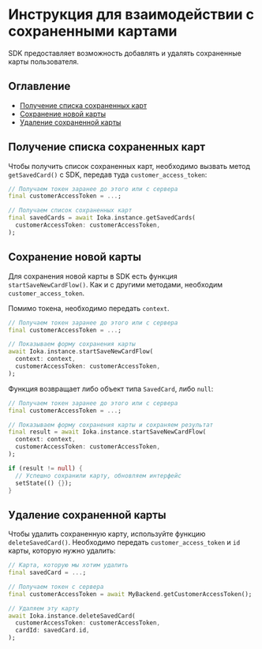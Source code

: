 # Инструкция для взаимодействии с сохраненными картами

SDK предоставляет возможность добавлять и удалять сохраненные карты 
пользователя.

## Оглавление

- [Получение списка сохраненных карт](#получение-списка-сохраненных-карт)
- [Сохранение новой карты](#сохранение-новой-карты)
- [Удаление сохраненной карты](#удаление-сохраненной-карты)

## Получение списка сохраненных карт

Чтобы получить список сохраненных карт, необходимо вызвать метод `getSavedCard()` 
с SDK, передав туда `customer_access_token`:

```dart
// Получаем токен заранее до этого или с сервера
final customerAccessToken = ...;

// Получаем список сохраненных карт
final savedCards = await Ioka.instance.getSavedCards(
  customerAccessToken: customerAccessToken,
);
```

## Сохранение новой карты

Для сохранения новой карты в SDK есть функция `startSaveNewCardFlow()`. Как и с
другими методами, необходим `customer_access_token`.

Помимо токена, необходимо передать `context`.

```dart
// Получаем токен заранее до этого или с сервера
final customerAccessToken = ...;

// Показываем форму сохранения карты
await Ioka.instance.startSaveNewCardFlow(
  context: context,
  customerAccessToken: customerAccessToken,
);
```

Функция возвращает либо объект типа `SavedCard`, либо `null`:

```dart
// Получаем токен заранее до этого или с сервера
final customerAccessToken = ...;

// Показываем форму сохранения карты и сохраняем результат
final result = await Ioka.instance.startSaveNewCardFlow(
  context: context,
  customerAccessToken: customerAccessToken,
);

if (result != null) {
  // Успешно сохранили карту, обновляем интерфейс
  setState(() {});
}
```

## Удаление сохраненной карты

Чтобы удалить сохраненную карту, используйте функцию `deleteSavedCard()`.
Необходимо передать `customer_access_token` и `id` карты, которую нужно удалить:

```dart
// Карта, которую мы хотим удалить
final savedCard = ...;

// Получаем токен с сервера
final customerAccessToken = await MyBackend.getCustomerAccessToken();

// Удаляем эту карту
await Ioka.instance.deleteSavedCard(
  customerAccessToken: customerAccessToken,
  cardId: savedCard.id,
);
```
